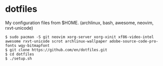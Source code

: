 # dotfiles
My configuration files from $HOME. (archlinux, bash, awesome, neovim, rxvt-unicode)
```
$ sudo pacman -S git neovim xorg-server xorg-xinit xf86-video-intel awesome rxvt-unicode scrot archlinux-wallpaper adobe-source-code-pro-fonts wqy-bitmapfont
$ git clone https://github.com/en/dotfiles.git
$ cd dotfiles
$ ./setup.sh
```
